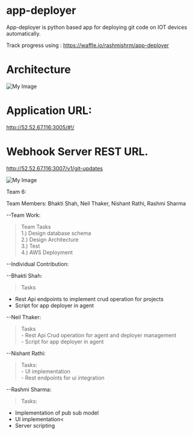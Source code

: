 # app-deployer
App-deployer is python based app for deploying git code on IOT devices automatically.

Track progress using : https://waffle.io/rashmishrm/app-deployer

# Architecture

![My Image](https://github.com/rashmishrm/app-deployer/blob/master/documents/architecture.png)

# Application URL:
http://52.52.67.116:3005/#!/

# Webhook Server REST URL.

http://52.52.67.116:3007/v1/git-updates

![My Image](https://github.com/rashmishrm/app-deployer/blob/master/webhook.png)



Team 6:

Team Members: Bhakti Shah, Neil Thaker, Nishant Rathi, Rashmi Sharma


--Team Work:
  > Team Tasks<br/> 1.) Design database schema<br />
         2.) Design Architecture <br />
         3.) Test <br />
         4.) AWS Deployment<br />
         
--Individual Contribution:

--Bhakti Shah:<br />
  >Tasks<br />
   - Rest Api endpoints to implement crud operation for projects <br />
   - Script for app deployer in agent 
             
--Neil Thaker:<br />
  >Tasks<br />
    - Rest Api Crud operation for agent and deployer management <br />
    - Script for app deployer in agent
       
--Nishant Rathi:<br />
  >Tasks:<br />
    - UI implementation<br />
    - Rest endpoints for ui integration 
    
--Rashmi Sharma:<br />
  >Tasks:<br />
  - Implementation of pub sub model<br />
  - UI implementation<<br />
  - Server scripting
 
  


